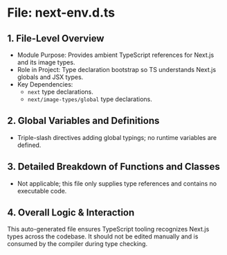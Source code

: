 # File: next-env.d.ts

## 1. File-Level Overview

- Module Purpose: Provides ambient TypeScript references for Next.js and its image types.
- Role in Project: Type declaration bootstrap so TS understands Next.js globals and JSX types.
- Key Dependencies:
  - `next` type declarations.
  - `next/image-types/global` type declarations.

## 2. Global Variables and Definitions

- Triple-slash directives adding global typings; no runtime variables are defined.

## 3. Detailed Breakdown of Functions and Classes

- Not applicable; this file only supplies type references and contains no executable code.

## 4. Overall Logic & Interaction

This auto-generated file ensures TypeScript tooling recognizes Next.js types across the codebase. It should not be edited manually and is consumed by the compiler during type checking.
